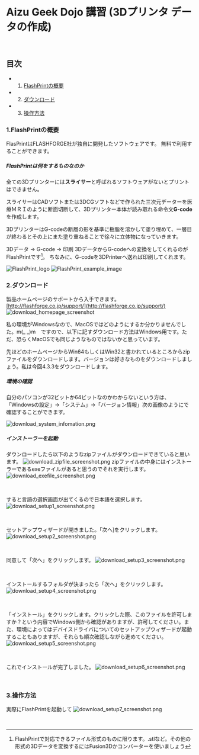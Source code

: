 # Aizu Geek Dojo 講習 (3Dプリンタ データの作成)
 
## 目次

- 1.	[FlashPrintの概要](#1FlashPrintの概要)
- 2.	[ダウンロード](#2ダウンロード)
- 3.	[操作方法](#3操作方法)

### 1.FlashPrintの概要
FlasPrintはFLASHFORGE社が独自に開発したソフトウェアです。
無料で利用することができます。

##### FlashPrintは何をするものなのか
全ての3Dプリンターには**スライサー**と呼ばれるソフトウェアがないとプリントはできません。

スライサーはCADソフトまたは3DCGソフトなどで作られた三次元データーを医療ＭＲＩのように断面切断して、3Dプリンター本体が読み取れる命令文**G-code**を作成します。

3DプリンターはG-codeの断層の形を基準に樹脂を溶かして塗り埋めて、一層目が終わるとその上にまた塗り重ねることで徐々に立体物になっていきます。

3Dデータ → G-code → 印刷
3DデータからG-codeへの変換をしてくれるのがFlashPrintです[^1]。
ちなみに、G-codeを3DPrinterへ送れば印刷してくれます。

![FlashPrint_logo](../img/guider2_adventurer3/データの作成/FlashPrint_logo.png)
![FlashPrint_example_image](../img/guider2_adventurer3/データの作成/FlashPrint_example_image.jpg)

### 2.ダウンロード
製品ホームページのサポートから入手できます。
[http://flashforge.co.jp/support/](http://flashforge.co.jp/support/)
![download_homepage_screenshot](../img/guider2_adventurer3/データの作成/download_homepage_screenshot.png)

私の環境がWindowsなので、MacOSではどのようにするか分かりませんでした。m(_ _)m　ですので、以下に記すダウンロード方法はWindows用です。ただ、恐らくMacOSでも同じようなものではないかと思っています。

先ほどのホームページからWin64もしくはWin32と書かれているところからzipファイルをダウンロードします。バージョンは好きなものをダウンロードしましょう。私は今回4.3.3をダウンロードします。

##### 環境の確認
自分のパソコンが32ビットか64ビットなのかわからないという方は、「Windowsの設定」→「システム」→「バージョン情報」次の画像のようにで確認することができます。

![download_system_infomation.png](../img/guider2_adventurer3/データの作成/download_system_infomation.png)

##### インストーラーを起動
ダウンロードしたら以下のようなzipファイルがダウンロードできていると思います。
![download_zipfile_screenshot.png](../img/guider2_adventurer3/データの作成/download_zipfile_screenshot.png)
zipファイルの中身にはインストーラーであるexeファイルがあると思うのでそれを実行します。
![download_exefile_screenshot.png](../img/guider2_adventurer3/データの作成/download_exefile_screenshot.png)

<br>

すると言語の選択画面が出てくるので日本語を選択します。
![download_setup1_screenshot.png](../img/guider2_adventurer3/データの作成/download_setup1_screenshot.png)

<br>

セットアップウィザードが開きました。「次へ]をクリックします。
![download_setup2_screenshot.png](../img/guider2_adventurer3/データの作成/download_setup2_screenshot.png)

<br>

同意して「次へ」をクリックします。
![download_setup3_screenshot.png](../img/guider2_adventurer3/データの作成/download_setup3_screenshot.png)

<br>

インストールするフォルダが決まったら「次へ」をクリックします。
![download_setup4_screenshot.png](../img/guider2_adventurer3/データの作成/download_setup4_screenshot.png)

<br>

「インストール」をクリックします。クリックした際、このファイルを許可しますか？という内容でWindows側から確認がありますが、許可してください。また、環境によってはデバイスドライバについてのセットアップウィザードが起動することもありますが、それらも順次確認しながら進めてください。
![download_setup5_screenshot.png](../img/guider2_adventurer3/データの作成/download_setup5_screenshot.png)

<br>

これでインストールが完了しました。
![download_setup6_screenshot.png](../img/guider2_adventurer3/データの作成/download_setup6_screenshot.png)

<br>

### 3.操作方法
実際にFlashPrintを起動して
![download_setup7_screenshot.png](../img/guider2_adventurer3/データの作成/download_setup7_screenshot.png)

<br>




[^1]:FlashPrintで対応できるファイル形式のものに限ります。.stlなど。その他の形式の3Dデータを変換するにはFusion3Dかコンバーターを使いましょう